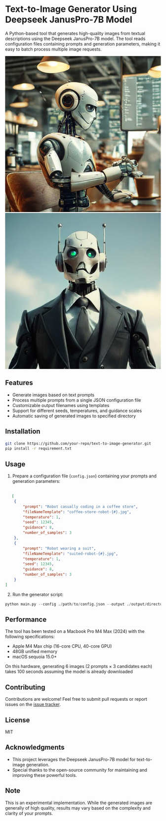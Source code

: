 # Text-to-Image Generator Using Deepseek JanusPro-7B Model

A Python-based tool that generates high-quality images from textual descriptions using the Deepseek JanusPro-7B model. The tool reads configuration files containing prompts and generation parameters, making it easy to batch process multiple image requests.

![image info](./sample-output/coffee-store-robot-1.jpg)
![image info](./sample-output/suited-robot-1.jpg)

## Features

- Generate images based on text prompts
- Process multiple prompts from a single JSON configuration file
- Customizable output filenames using templates
- Support for different seeds, temperatures, and guidance scales
- Automatic saving of generated images to specified directory

## Installation

```bash 
git clone https://github.com/your-repo/text-to-image-generator.git
pip install -r requirement.txt
```

## Usage

1. Prepare a configuration file (`config.json`) containing your prompts and generation parameters:

```json

   [
    {
        "prompt": "Robot casually coding in a coffee store",
        "fileNameTemplate": "coffee-store-robot-{#}.jpg",
        "temperature": 1,
        "seed": 12345,
        "guidance": 8,
        "number_of_samples": 3
    },
    {
        "prompt": "Robot wearing a suit",
        "fileNameTemplate": "suited-robot-{#}.jpg",
        "temperature": 1,
        "seed": 12345,
        "guidance": 8,
        "number_of_samples": 3
    }
]
```

2. Run the generator script:
```python
python main.py --config ./path/to/config.json --output ./output/directory
```
## Performance

The tool has been tested on a Macbook Pro M4 Max (2024) with the following specifications:
- Apple M4 Max chip (16-core CPU, 40-core GPU)
- 48GB unified memory
- macOS sequoia 15.0+

On this hardware, generating 6 images (2 prompts × 3 candidates each) takes 100 seconds assuming the model is already downloaded

## Contributing

Contributions are welcome! Feel free to submit pull requests or report issues on the [issue tracker](https://github.com/your-repo/text-to-image-generator/issues).

## License

MIT

## Acknowledgments

- This project leverages the Deepseek JanusPro-7B model for text-to-image generation.
- Special thanks to the open-source community for maintaining and improving these powerful tools.

## Note

This is an experimental implementation. While the generated images are generally of high quality, results may vary based on the complexity and clarity of your prompts.
